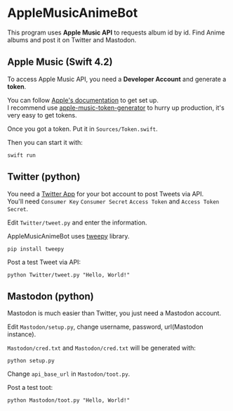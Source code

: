 # AppleMusicAnimeBot

This program uses **Apple Music API** to requests album id by id. Find Anime albums and post it on Twitter and Mastodon.

## Apple Music (Swift 4.2)

To access Apple Music API, you need a **Developer Account** and generate a **token**. 

You can follow [Apple's documentation](https://developer.apple.com/documentation/applemusicapi/getting_keys_and_creating_tokens) to get set up.  
I recommend use [apple-music-token-generator](https://github.com/pelauimagineering/apple-music-token-generator) to hurry up production, it's very easy to get tokens.

Once you got a token. Put it in `Sources/Token.swift`.

Then you can start it with: 

```
swift run
```

## Twitter (python)

You need a [Twitter App](https://apps.twitter.com) for your bot account to post Tweets via API.  
You'll need `Consumer Key` `Consumer Secret` `Access Token` and `Access Token Secret`.

Edit `Twitter/tweet.py` and enter the information.

AppleMusicAnimeBot uses [tweepy](https://github.com/tweepy/tweepy) library.

```
pip install tweepy
```

Post a test Tweet via API:

```
python Twitter/tweet.py "Hello, World!"
```

## Mastodon (python)

Mastodon is much easier than Twitter, you just need a Mastodon account.

Edit `Mastodon/setup.py`, change username, password, url(Mastodon instance).

`Mastodon/cred.txt` and `Mastodon/cred.txt` will be generated with:

```
python setup.py
```

Change `api_base_url` in `Mastodon/toot.py`.

Post a test toot:

```
python Mastodon/toot.py "Hello, World!"
```
